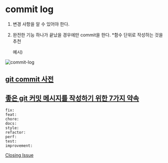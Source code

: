 # commit log

1. 변경 사항을 알 수 있어야 한다.

2. 완전한 기능 하나가 끝났을 경우에만 commit을 한다. *함수 단위로 작성하는 것을 추천

   예시)

![commit-log](https://user-images.githubusercontent.com/40619551/64154913-b893e200-ce6c-11e9-85ff-3a86b972cc90.JPG)

## [git commit 사전](https://blog.ull.im/engineering/2019/03/10/logs-on-git.html)

## [좋은 git 커밋 메시지를 작성하기 위한 7가지 약속](https://meetup.toast.com/posts/106)

```
fix:
feat:
chore:
docs:
style:
refactor:
perf:
test:
improvement:
```
[Closing Issue]( https://www.hahwul.com/2018/07/closing-git-issue-with-commit.html )

